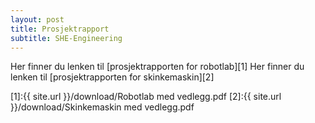 ```yaml
---
layout: post
title: Prosjektrapport
subtitle: SHE-Engineering
---
```


Her finner du lenken til [prosjektrapporten for robotlab][1]
Her finner du lenken til [prosjektrapporten for skinkemaskin][2]



[1]:{{ site.url }}/download/Robotlab med vedlegg.pdf
[2]:{{ site.url }}/download/Skinkemaskin med vedlegg.pdf
